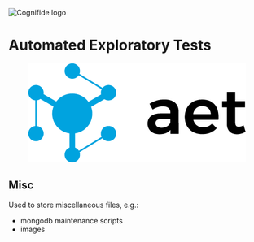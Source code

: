 ![Cognifide logo](http://cognifide.github.io/images/cognifide-logo.png)

# Automated Exploratory Tests
<p align="center">
  <img src="misc/img/aet-logo-black.png" alt="AET Logo"/>
</p>

## Misc
Used to store miscellaneous files, e.g.:

- mongodb maintenance scripts
- images